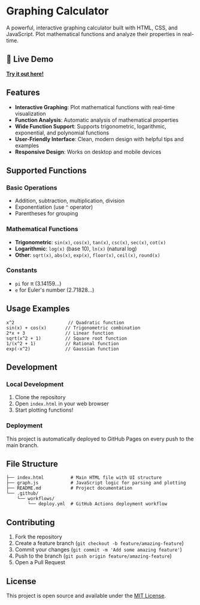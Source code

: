 # Graphing Calculator

A powerful, interactive graphing calculator built with HTML, CSS, and JavaScript. Plot mathematical functions and analyze their properties in real-time.

## 🚀 Live Demo

**[Try it out here!](https://joshuapark5678.github.io/graphing_calc/)**

## Features

-   **Interactive Graphing**: Plot mathematical functions with real-time visualization
-   **Function Analysis**: Automatic analysis of mathematical properties
-   **Wide Function Support**: Supports trigonometric, logarithmic, exponential, and polynomial functions
-   **User-Friendly Interface**: Clean, modern design with helpful tips and examples
-   **Responsive Design**: Works on desktop and mobile devices

## Supported Functions

### Basic Operations

-   Addition, subtraction, multiplication, division
-   Exponentiation (use `^` operator)
-   Parentheses for grouping

### Mathematical Functions

-   **Trigonometric**: `sin(x)`, `cos(x)`, `tan(x)`, `csc(x)`, `sec(x)`, `cot(x)`
-   **Logarithmic**: `log(x)` (base 10), `ln(x)` (natural log)
-   **Other**: `sqrt(x)`, `abs(x)`, `exp(x)`, `floor(x)`, `ceil(x)`, `round(x)`

### Constants

-   `pi` for π (3.14159...)
-   `e` for Euler's number (2.71828...)

## Usage Examples

```
x^2                    // Quadratic function
sin(x) + cos(x)       // Trigonometric combination
2*x + 3               // Linear function
sqrt(x^2 + 1)         // Square root function
1/(x^2 + 1)           // Rational function
exp(-x^2)             // Gaussian function
```

## Development

### Local Development

1. Clone the repository
2. Open `index.html` in your web browser
3. Start plotting functions!

### Deployment

This project is automatically deployed to GitHub Pages on every push to the main branch.

## File Structure

```
├── index.html          # Main HTML file with UI structure
├── graph.js            # JavaScript logic for parsing and plotting
├── README.md           # Project documentation
└── .github/
    └── workflows/
        └── deploy.yml  # GitHub Actions deployment workflow
```

## Contributing

1. Fork the repository
2. Create a feature branch (`git checkout -b feature/amazing-feature`)
3. Commit your changes (`git commit -m 'Add some amazing feature'`)
4. Push to the branch (`git push origin feature/amazing-feature`)
5. Open a Pull Request

## License

This project is open source and available under the [MIT License](LICENSE).
